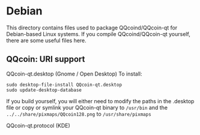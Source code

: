 
Debian
====================
This directory contains files used to package QQcoind/QQcoin-qt
for Debian-based Linux systems. If you compile QQcoind/QQcoin-qt yourself, there are some useful files here.

## QQcoin: URI support ##


QQcoin-qt.desktop  (Gnome / Open Desktop)
To install:

	sudo desktop-file-install QQcoin-qt.desktop
	sudo update-desktop-database

If you build yourself, you will either need to modify the paths in
the .desktop file or copy or symlink your QQcoin-qt binary to `/usr/bin`
and the `../../share/pixmaps/QQcoin128.png` to `/usr/share/pixmaps`

QQcoin-qt.protocol (KDE)

